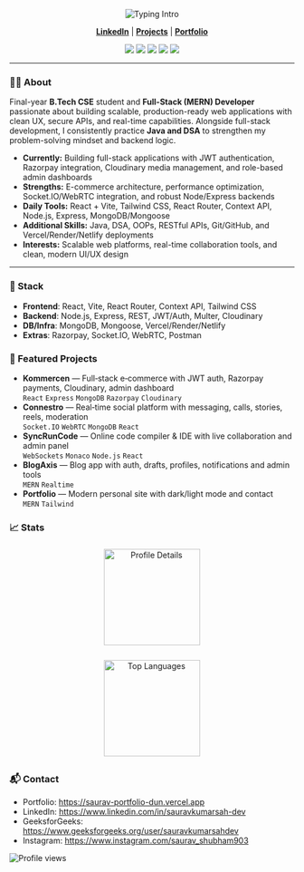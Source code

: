 <!-- Centered Hero -->
<p align="center">
  <img src="https://readme-typing-svg.demolab.com?font=Inter&weight=700&size=28&duration=2800&pause=1000&color=22D3EE&center=true&vCenter=true&width=800&lines=Hi%2C+I'm+Saurav+Kumar+Sah;Full-Stack+(MERN)+Developer;Passionate+about+clean+UI+%26+robust+APIs;Java+%26+DSA+for+strong+foundations" alt="Typing Intro" />
</p>



<p align="center">
  <a href="https://www.linkedin.com/in/sauravkumarsah-dev"><b>LinkedIn</b></a> |
  <a href="https://github.com/saurav-kumar-sah-dev?tab=repositories"><b>Projects</b></a> |
  <a href="https://saurav-portfolio-dun.vercel.app"><b>Portfolio</b></a> 
  
</p>

<p align="center">
  <img src="https://img.shields.io/badge/MERN-111827?style=for-the-badge&logo=mongodb&logoColor=4ade80" />
  <img src="https://img.shields.io/badge/React-111827?style=for-the-badge&logo=react&logoColor=61DAFB" />
  <img src="https://img.shields.io/badge/Node.js-111827?style=for-the-badge&logo=node.js&logoColor=6DA55F" />
  <img src="https://img.shields.io/badge/Tailwind-111827?style=for-the-badge&logo=tailwindcss&logoColor=38BDF8" />
  <img src="https://img.shields.io/badge/MongoDB-111827?style=for-the-badge&logo=mongodb&logoColor=4ade80" />
</p>

---

### 👨‍💻 About  
Final-year **B.Tech CSE** student and **Full-Stack (MERN) Developer** passionate about building scalable, production-ready web applications with clean UX, secure APIs, and real-time capabilities. Alongside full-stack development, I consistently practice **Java and DSA** to strengthen my problem-solving mindset and backend logic.

- **Currently:** Building full-stack applications with JWT authentication, Razorpay integration, Cloudinary media management, and role-based admin dashboards  
- **Strengths:** E-commerce architecture, performance optimization, Socket.IO/WebRTC integration, and robust Node/Express backends  
- **Daily Tools:** React + Vite, Tailwind CSS, React Router, Context API, Node.js, Express, MongoDB/Mongoose  
- **Additional Skills:** Java, DSA, OOPs, RESTful APIs, Git/GitHub, and Vercel/Render/Netlify deployments  
- **Interests:** Scalable web platforms, real-time collaboration tools, and clean, modern UI/UX design  

---



### 🧰 Stack
- **Frontend**: React, Vite, React Router, Context API, Tailwind CSS
- **Backend**: Node.js, Express, REST, JWT/Auth, Multer, Cloudinary
- **DB/Infra**: MongoDB, Mongoose, Vercel/Render/Netlify
- **Extras**: Razorpay, Socket.IO, WebRTC, Postman

### 🚀 Featured Projects
- **Kommercen** — Full‑stack e‑commerce with JWT auth, Razorpay payments, Cloudinary, admin dashboard  
  `React` `Express` `MongoDB` `Razorpay` `Cloudinary`
- **Connestro** — Real‑time social platform with messaging, calls, stories, reels, moderation  
  `Socket.IO` `WebRTC` `MongoDB` `React`
- **SyncRunCode** — Online code compiler & IDE with live collaboration and admin panel  
  `WebSockets` `Monaco` `Node.js` `React`
- **BlogAxis** — Blog app with auth, drafts, profiles, notifications and admin tools  
  `MERN` `Realtime`
- **Portfolio** — Modern personal site with dark/light mode and contact  
  `MERN` `Tailwind`

### 📈 Stats
<div align="center">

  <img 
    src="https://github-profile-summary-cards.vercel.app/api/cards/profile-details?username=saurav-kumar-sah-dev&theme=tokyonight" 
    alt="Profile Details" 
    height="170" 
    style="margin: 6px;"
  />

  <img 
    src="https://github-profile-summary-cards.vercel.app/api/cards/most-commit-language?username=saurav-kumar-sah-dev&theme=tokyonight" 
    alt="Top Languages" 
    height="170" 
    style="margin: 6px;"
  />

</div>



### 📬 Contact
- Portfolio: https://saurav-portfolio-dun.vercel.app
- LinkedIn: https://www.linkedin.com/in/sauravkumarsah-dev
- GeeksforGeeks: https://www.geeksforgeeks.org/user/sauravkumarsahdev
- Instagram: https://www.instagram.com/saurav_shubham903

<p align="left">
  <img src="https://komarev.com/ghpvc/?username=saurav-kumar-sah-dev&style=flat-square&color=0ea5e9" alt="Profile views" />
</p>
